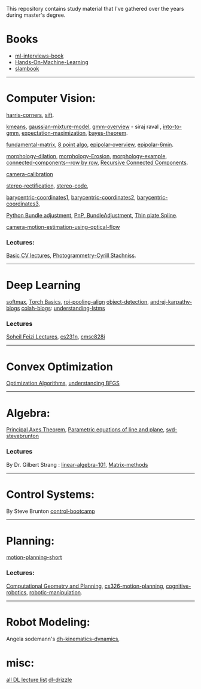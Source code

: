 
This repository contains study material that I've gathered over the years during master's degree.


# Books
- [ml-interviews-book](https://huyenchip.com/ml-interviews-book/)
- [Hands-On-Machine-Learning](https://www.knowledgeisle.com/wp-content/uploads/2019/12/2-Aur%C3%A9lien-G%C3%A9ron-Hands-On-Machine-Learning-with-Scikit-Learn-Keras-and-Tensorflow_-Concepts-Tools-and-Techniques-to-Build-Intelligent-Systems-O%E2%80%99Reilly-Media-2019.pdf)
- [slambook](https://github.com/gaoxiang12/slambook-en/blob/master/slambook-en.pdf) 

--------------------------------------

# Computer Vision: 

[harris-corners](http://www.cse.psu.edu/~rtc12/CSE486/lecture06.pdf),
[sift](https://www.youtube.com/watch?v=NPcMS49V5hg). 

[kmeans](https://www.youtube.com/watch?v=hDmNF9JG3lo),
[gaussian-mixture-model](https://www.youtube.com/watch?v=DODphRRL79c),
[gmm-overview](https://www.youtube.com/watch?v=JNlEIEwe-Cg) - siraj raval ,
[into-to-gmm](https://stephens999.github.io/fiveMinuteStats/intro_to_mixture_models.html),
[expectation-maximization](https://stephens999.github.io/fiveMinuteStats/intro_to_em.html),
[bayes-theorem](https://www.youtube.com/watch?v=9wCnvr7Xw4E).

[fundamental-matrix](https://www.cc.gatech.edu/classes/AY2016/cs4476_fall/results/proj3/html/sdai30/index.html), 
[8 point algo](http://www.cs.cmu.edu/~16385/s17/Slides/12.4_8Point_Algorithm.pdf), 
[epipolar-overview](https://www.youtube.com/watch?v=cLeF-KNHgwU), 
[epipolar-6min](https://www.youtube.com/watch?v=Opy8xMGCDrE).

[morphology-dilation]( https://www.youtube.com/watch?v=9lqH5XLI-V4), 
[morphology-Erosion](https://www.youtube.com/watch?v=rP1KZb3llCY),
[morphology-example](https://www.youtube.com/watch?v=fKwEa5yk7Ns),
[connected-components--row by row](https://www.youtube.com/watch?v=hMIrQdX4BkE), 
[Recursive Connected Components](https://courses.cs.washington.edu/courses/cse373/00au/chcon.pdf).

[camera-calibration](https://www.ipb.uni-bonn.de/html/teaching/msr2-2020/sse2-14-calibration-zhang.pdf)

[stereo-rectification](http://www.cs.cmu.edu/~16385/lectures/lecture13.pdf),
[stereo-code](http://mccormickml.com/2014/01/10/stereo-vision-tutorial-part-i/),

[barycentric-coordinates1](https://www.youtube.com/watch?v=dA7GzG4BIzI&list=PLtOnbOq_QGQghqF9N5ntauCdSG5IhCR6v&index=2),
[barycentric-coordinates2](https://team.inria.fr/titane/files/2019/12/barycentric.pdf),
[barycentric-coordinates3](https://cgvr.cs.uni-bremen.de/papers/barycentric/barycentric.pdf),


[Python Bundle adjustment](https://scipy-cookbook.readthedocs.io/items/bundle_adjustment.html),
[PnP, BundleAdjustment](https://www.youtube.com/channel/UCnqeTYe-w2qMTjIlmB82RXQ),
[Thin plate Spline](https://khanhha.github.io/posts/Thin-Plate-Splines-Warping/#thin-plate-spline).

[camera-motion-estimation-using-optical-flow](https://medium.com/roonyx/camera-motion-estimation-using-optical-flow-ce441d7ffec)
### Lectures:
[Basic CV lectures](https://www.youtube.com/playlist?list=PLd3hlSJsX_ImKP68wfKZJVIPTd8Ie5u-9),
[Photogrammetry-Cyrill Stachniss](https://www.youtube.com/playlist?list=PLgnQpQtFTOGRsi5vzy9PiQpNWHjq-bKN1).

--------------------------------------

# Deep Learning 
[softmax](https://machinelearningmastery.com/softmax-activation-function-with-python/),
[Torch Basics](https://jhui.github.io/2018/02/09/PyTorch-Basic-operations),
[roi-pooling-align](https://www.youtube.com/watch?v=GXYfQsj8RU0)
[object-detection](https://www.youtube.com/watch?v=9I6nzfx_kpE&list=PL1GQaVhO4f_jLxOokW7CS5kY_J1t1T17S),
[andrej-karpathy-blogs](http://karpathy.github.io/)
[colah-blogs](https://colah.github.io/): [understanding-lstms](https://colah.github.io/posts/2015-08-Understanding-LSTMs/)

### Lectures
[Soheil Feizi Lectures](https://www.youtube.com/playlist?list=PLHgjs9ncvHi80UCSlSvQe-TK_uOyDv_Jf),
[cs231n](https://www.youtube.com/playlist?list=PLC1qU-LWwrF64f4QKQT-Vg5Wr4qEE1Zxk),
[cmsc828i](https://www.cs.umd.edu/class/fall2020/cmsc828i/)

--------------------------------------
# Convex Optimization
[Optimization Algorithms](https://youtu.be/wq3SzUyEPxY),
[understanding BFGS](https://aria42.com/blog/2014/12/understanding-lbfgs)
 
--------------------------------------
# Algebra: 
[Principal Axes Theorem](https://www.youtube.com/watch?v=JabOq1XZi9c),
[Parametric equations of line and plane](http://sites.science.oregonstate.edu/math/home/programs/undergrad/CalculusQuestStudyGuides/vcalc/lineplane/lineplane.html),
[svd-stevebrunton](https://www.youtube.com/playlist?list=PLMrJAkhIeNNSVjnsviglFoY2nXildDCcv)

### Lectures 
By Dr. Gilbert Strang : 
[linear-algebra-101](https://www.youtube.com/playlist?list=PL49CF3715CB9EF31D), 
[Matrix-methods](https://www.youtube.com/playlist?list=PLUl4u3cNGP63oMNUHXqIUcrkS2PivhN3k)

--------------------------------------

# Control Systems:
By Steve Brunton
[control-bootcamp](https://www.youtube.com/watch?v=Pi7l8mMjYVE&list=PLMrJAkhIeNNR20Mz-VpzgfQs5zrYi085m)


--------------------------------------

# Planning: 
[motion-planning-short](https://www.youtube.com/playlist?list=PLggLP4f-rq01Q3clJrnWFPRtpUwSlr4mG)

### Lectures:
[Computational Geometry and Planning](https://www.youtube.com/playlist?list=PLMDFPuH4ZxUGe-qreA6cde5g7PywDvrsD),
[cs326-motion-planning](http://robotics.stanford.edu/~latombe/cs326/2002/),
[cognitive-robotics](https://www.youtube.com/playlist?list=PLUl4u3cNGP62Bkdzwe7caTZC7soj7ZYvk),
[robotic-manipulation](https://www.youtube.com/playlist?list=PLxxU80w0snOh6Wj3CCgBjOdJnnCv_7lPZ).

--------------------------------------

# Robot Modeling:
Angela sodemann's [dh-kinematics-dynamics](https://www.youtube.com/playlist?list=PLT_0lwItn0sAfi3o4xwx-fNfcnbfMrXa7),



# misc:
[all DL lecture list](https://docs.google.com/spreadsheets/d/1KYJ9Z8f76WZGYpT2E5sjr5gL-O35Lpjm-SMmU00fplk/edit#gid=0)
[dl-drizzle](https://github.com/kmario23/deep-learning-drizzle)
